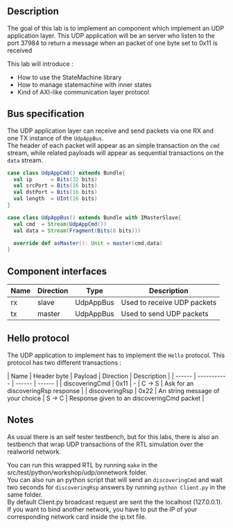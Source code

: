 ## Description
The goal of this lab is to implement an component which implement an UDP application layer. This UDP application will be an server who listen to the port 37984 to return a message when an packet of one byte set to 0x11 is received 

This lab will introduce :

- How to use the StateMachine library
- How to manage statemachine with inner states
- Kind of AXI-like communication layer protocol

## Bus specification
The UDP application layer can receive and send packets via one RX and one TX instance of the `UdpAppBus`.<br>
The header of each packet will appear as an simple transaction on the `cmd` stream, while related payloads will appear as sequential transactions on the `data` stream.

```scala
case class UdpAppCmd() extends Bundle{
  val ip      = Bits(32 bits)
  val srcPort = Bits(16 bits)
  val dstPort = Bits(16 bits)
  val length  = UInt(16 bits)
}

case class UdpAppBus() extends Bundle with IMasterSlave{
  val cmd  = Stream(UdpAppCmd())
  val data = Stream(Fragment(Bits(8 bits)))

  override def asMaster(): Unit = master(cmd,data)
}

```

## Component interfaces

| Name | Direction | Type | Description |
| ------ | ----------- | ------ | ------ |
| rx | slave | UdpAppBus | Used to receive UDP packets |
| tx | master | UdpAppBus | Used to send UDP packets  |

## Hello protocol
The UDP application to implement has to implement the `Hello` protocol. This protocol has two different transactions :

| Name | Header byte | Payload | Direction | Description |
| ------ | ----------- | ------ | ------ |
| discoveringCmd | 0x11 | - | C -> S | Ask for an discoveringRsp response |
| discoveringRsp | 0x22 | An string message of your choice |  S -> C |  Response given to an discoveringCmd packet |

## Notes
As usual there is an self tester testbench, but for this labs, there is also an testbench that wrap UDP transactions of the RTL simulation over the realworld network.

You can run this wrapped RTL by running `make` in the src/test/python/workshop/udp/onnetwork folder.<br>
You can also run an python script that will send an `discoveringCmd` and wait two seconds for `discoveringRsp` answers by running `python Client.py` in the same folder.<br>
By default Client.py broadcast request are sent the the localhost (127.0.0.1). If you want to bind another network, you have to put the IP of your corresponding network card inside the ip.txt file.
